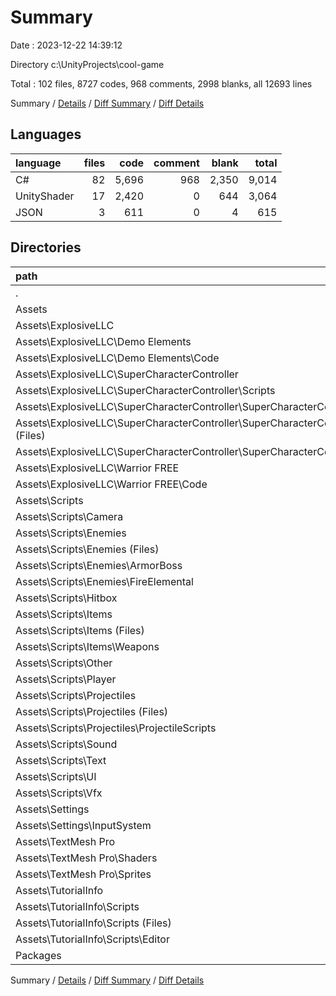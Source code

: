 # Summary

Date : 2023-12-22 14:39:12

Directory c:\\UnityProjects\\cool-game

Total : 102 files,  8727 codes, 968 comments, 2998 blanks, all 12693 lines

Summary / [Details](details.md) / [Diff Summary](diff.md) / [Diff Details](diff-details.md)

## Languages
| language | files | code | comment | blank | total |
| :--- | ---: | ---: | ---: | ---: | ---: |
| C# | 82 | 5,696 | 968 | 2,350 | 9,014 |
| UnityShader | 17 | 2,420 | 0 | 644 | 3,064 |
| JSON | 3 | 611 | 0 | 4 | 615 |

## Directories
| path | files | code | comment | blank | total |
| :--- | ---: | ---: | ---: | ---: | ---: |
| . | 102 | 8,727 | 968 | 2,998 | 12,693 |
| Assets | 100 | 8,271 | 968 | 2,996 | 12,235 |
| Assets\\ExplosiveLLC | 26 | 2,940 | 611 | 878 | 4,429 |
| Assets\\ExplosiveLLC\\Demo Elements | 2 | 84 | 2 | 17 | 103 |
| Assets\\ExplosiveLLC\\Demo Elements\\Code | 2 | 84 | 2 | 17 | 103 |
| Assets\\ExplosiveLLC\\SuperCharacterController | 15 | 2,158 | 442 | 732 | 3,332 |
| Assets\\ExplosiveLLC\\SuperCharacterController\\Scripts | 6 | 346 | 51 | 114 | 511 |
| Assets\\ExplosiveLLC\\SuperCharacterController\\SuperCharacterController | 9 | 1,812 | 391 | 618 | 2,821 |
| Assets\\ExplosiveLLC\\SuperCharacterController\\SuperCharacterController (Files) | 2 | 494 | 156 | 223 | 873 |
| Assets\\ExplosiveLLC\\SuperCharacterController\\SuperCharacterController\\Core | 7 | 1,318 | 235 | 395 | 1,948 |
| Assets\\ExplosiveLLC\\Warrior FREE | 9 | 698 | 167 | 129 | 994 |
| Assets\\ExplosiveLLC\\Warrior FREE\\Code | 9 | 698 | 167 | 129 | 994 |
| Assets\\Scripts | 53 | 2,201 | 342 | 1,399 | 3,942 |
| Assets\\Scripts\\Camera | 2 | 92 | 6 | 53 | 151 |
| Assets\\Scripts\\Enemies | 7 | 300 | 56 | 197 | 553 |
| Assets\\Scripts\\Enemies (Files) | 2 | 88 | 21 | 49 | 158 |
| Assets\\Scripts\\Enemies\\ArmorBoss | 3 | 162 | 32 | 124 | 318 |
| Assets\\Scripts\\Enemies\\FireElemental | 2 | 50 | 3 | 24 | 77 |
| Assets\\Scripts\\Hitbox | 3 | 79 | 14 | 46 | 139 |
| Assets\\Scripts\\Items | 3 | 65 | 44 | 47 | 156 |
| Assets\\Scripts\\Items (Files) | 2 | 40 | 40 | 31 | 111 |
| Assets\\Scripts\\Items\\Weapons | 1 | 25 | 4 | 16 | 45 |
| Assets\\Scripts\\Other | 6 | 167 | 16 | 85 | 268 |
| Assets\\Scripts\\Player | 6 | 523 | 25 | 356 | 904 |
| Assets\\Scripts\\Projectiles | 6 | 248 | 84 | 188 | 520 |
| Assets\\Scripts\\Projectiles (Files) | 2 | 108 | 70 | 72 | 250 |
| Assets\\Scripts\\Projectiles\\ProjectileScripts | 4 | 140 | 14 | 116 | 270 |
| Assets\\Scripts\\Sound | 6 | 228 | 31 | 137 | 396 |
| Assets\\Scripts\\Text | 2 | 59 | 10 | 27 | 96 |
| Assets\\Scripts\\UI | 9 | 360 | 36 | 209 | 605 |
| Assets\\Scripts\\Vfx | 3 | 80 | 20 | 54 | 154 |
| Assets\\Settings | 1 | 346 | 14 | 23 | 383 |
| Assets\\Settings\\InputSystem | 1 | 346 | 14 | 23 | 383 |
| Assets\\TextMesh Pro | 18 | 2,575 | 0 | 646 | 3,221 |
| Assets\\TextMesh Pro\\Shaders | 17 | 2,420 | 0 | 644 | 3,064 |
| Assets\\TextMesh Pro\\Sprites | 1 | 155 | 0 | 2 | 157 |
| Assets\\TutorialInfo | 2 | 209 | 1 | 50 | 260 |
| Assets\\TutorialInfo\\Scripts | 2 | 209 | 1 | 50 | 260 |
| Assets\\TutorialInfo\\Scripts (Files) | 1 | 14 | 0 | 3 | 17 |
| Assets\\TutorialInfo\\Scripts\\Editor | 1 | 195 | 1 | 47 | 243 |
| Packages | 2 | 456 | 0 | 2 | 458 |

Summary / [Details](details.md) / [Diff Summary](diff.md) / [Diff Details](diff-details.md)